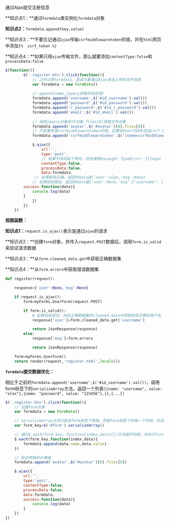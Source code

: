 通过Ajax提交注册信息

**知识点1：**通过`Formdata`类实例化`formdata`对象

**知识点2：**`formdata.append(key,value)`

**知识点3：**不要忘记通过`ajax`传输`csrfmiddlewaretoken`的值，并在`html`网页中添加`{%  csrf_token %}`

**知识点4：**如果只用`ajax`传输文件，那么就要添加`contentType:false`和`processData:false`

```javascript
$(function(){
        $('.register-btn').click(function(){
            // 之所以用formdata，是因为要通过Ajax发送上传的文件信息
            var formdata = new FormData()
            
            // append(name,jquery获取的标签值)
            formdata.append('username',$('#id_username').val())
            formdata.append('password',$('#id_password').val())
            formdata.append('r_password',$('#id_r_password').val())
            formdata.append('email',$('#id_email').val())
            
            // 调用jquery对象的JS对象.files[0]获取文件对象
            formdata.append('avatar',$('#avatar')[0].files[0])
            // 不紧要传递csrfmiddlewaretoken的值，还要在html代码中添加csrf_token的标识
            formdata.append('csrfmiddlewaretoken',$('[name=csrfmiddlewaretoken]').val())

            $.ajax({
                url:'',
                type:'post',
                // 如果不添加如下两句，将会报错Uncaught TypeError: Illegal invocation，分别表示不对数据进行编码，和不做预处理
                contentType:false,
                processData:false,
                data:formdata,
           	 // 如果校验正确，返回的data是{'user':alex,'msg':None}
        	// 如果校验错误，返回的data是{'user':None,'msg':{'username': ['This field is required.'], 'password': ['This field is required.'], 'r_password': ['This field is required.']}}，实际存储的就是form.errors字典
        success:function(data){
            console.log(data)
        }
            })
        })
    })
```



**视图函数：**

**知识点1：**`request.is_ajax()`表示是通过`ajax`的请求

**知识点2：**创建`form`对象，并传入`request.POST`数据后，调用`form.is_valid`来验证请求数据

**知识点3：**从`form.cleaned_data.get`中获取正确数据集

**知识点4：**从`form.errors`中获取错误数据集

```python
def register(request):

    response={'user':None,'msg':None}

    if request.is_ajax():
        form=myForms.UserForm(request.POST)

        if form.is_valid():
            # 如果校验成功，则在正确数据集的cleaned_data中获取校验正确的用户名
            response['user']=form.cleaned_data.get('username')

            return JsonResponse(response)
        else:
            response['msg']=form.errors

            return JsonResponse(response)

    form=myForms.UserForm()
    return render(request,'register.html',locals())
```



**`formdata`提交数据优化：**

相比于之前的`formdata.append('username',$('#id_username').val())`，调用form标签下的`serializeArray`方法，返回一个列表`[{name: "username", value: "alex"},{name: "password", value: "123456"},{},{...}]`

```javascript
$('.register-btn').click(function(){
    // 创建form对象
    var formdata = new FormData()

    // serializeArray方法只能在form标签下使用，获取form标签下的每一个字段，形成一个列表[{name:username,value:alex},{name:password,value:xxx},{...}]，美 /'sɪrɪəlaɪz/ 连载，使连续
    var form_key=$('#form').serializeArray()

    // 通过$.each(form_key，function(index,data){})方法循环列表，并执行function函数,form_key的结果是列表，所以循环式可以在function中传入index和data，会显示列表每一条记录的索引和每一个索引对应的列表元素，元素data是字典，如果form_key的返回结果是字典的话，那么在function中传入(key,value)展示的是返回字典的key和value
    $.each(form_key,function(index,data){
        formdata.append(data.name,data.value)
    })

    // 除去特殊的头像值
    formdata.append('avatar',$('#avatar')[0].files[0])

    $.ajax({
        url:'',
        type:'post',
        contentType:false,
        processData:false,
        data:formdata,
        success:function(data){
            console.log(data)
        }
    })
})
```
